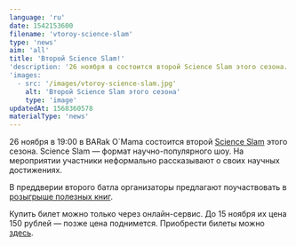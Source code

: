 ```yaml
---
language: 'ru'
date: 1542153600
filename: 'vtoroy-science-slam'
type: 'news'
aim: 'all'
title: 'Второй Science Slam!'
'description: '26 ноября в состоится второй Science Slam этого сезона.'
'images:
  - src: '/images/vtoroy-science-slam.jpg'
    alt: 'Второй Science Slam этого сезона'
    type: 'image'
updatedAt: 1568360578
materialType: 'news'
---
```

26 ноября в 19:00 в BARak O\`Mama состоится второй [Science Slam](https://vk.com/science_slam_vrn_26_11_18) этого сезона. Science Slam — формат научно-популярного шоу. На мероприятии участники неформально рассказывают о своих научных достижениях.

В преддверии второго батла организаторы предлагают поучаствовать в [розыгрыше полезных книг](https://vk.cc/8H8L4Q).

Купить билет можно только через онлайн-сервис. До 15 ноября их цена 150 рублей — позже цена поднимется. Приобрести билеты можно [здесь](https://vk.cc/8HmOF9).
